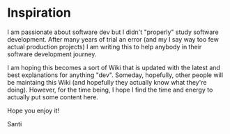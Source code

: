 # Inspiration
I am passionate about software dev but I didn't "properly" study software development. After many years of trial an error (and my I say way too few actual production projects) I am writing this to help anybody in their software development journey.

I am hoping this becomes a sort of Wiki that is updated with the latest and best explanations for anything "dev". Someday, hopefully, other people will be maintaing this Wiki (and hopefully they actually know what they're doing). However, for the time being, I hope I find the time and energy to actually put some content here.

Hope you enjoy it!

Santi
